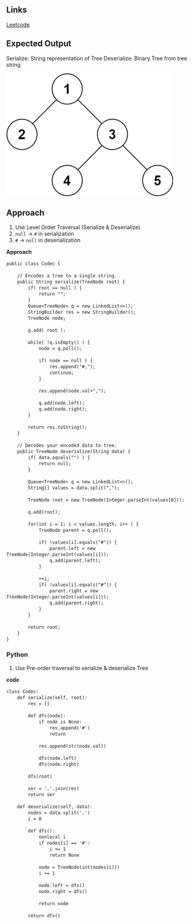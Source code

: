 ## Links
[Leetcode](https://leetcode.com/problems/serialize-and-deserialize-binary-tree/description/)

## Expected Output
Serialize: String representation of Tree
Deserialize: Binary Tree from tree string

![img](../../images/serdeser.jpg)
## Approach
1. Use Level Order Traversal (Serialize & Deserialize)
2. `null` -> `#` in serialization
3. `#` -> `null` in deserialization

**Approach**
```
public class Codec {

    // Encodes a tree to a single string.
    public String serialize(TreeNode root) {
        if( root == null ) {
            return "";
        }
        Queue<TreeNode> q = new LinkedList<>();
        StringBuilder res = new StringBuilder();
        TreeNode node;

        q.add( root );

        while( !q.isEmpty() ) {
            node = q.poll();

            if( node == null ) {
                res.append("#,");
                continue;
            }

            res.append(node.val+",");

            q.add(node.left);
            q.add(node.right);
        }

        return res.toString();
    }

    // Decodes your encoded data to tree.
    public TreeNode deserialize(String data) {
        if( data.equals("") ) {
            return null;
        }

        Queue<TreeNode> q = new LinkedList<>();
        String[] values = data.split(",");

        TreeNode root = new TreeNode(Integer.parseInt(values[0]));
        
        q.add(root);

        for(int i = 1; i < values.length; i++ ) {
            TreeNode parent = q.poll();

            if( !values[i].equals("#")) {
                parent.left = new TreeNode(Integer.parseInt(values[i]));
                q.add(parent.left);
            }

            ++i;
            if( !values[i].equals("#")) {
                parent.right = new TreeNode(Integer.parseInt(values[i]));
                q.add(parent.right);
            }
        }

        return root;
    }
}
```

### Python
1. Use Pre-order traversal to serialize & deserialize Tree

**code**
```
class Codec:
    def serialize(self, root):
        res = []

        def dfs(node):
            if node is None:
                res.append('#')
                return
            
            res.append(str(node.val))

            dfs(node.left)
            dfs(node.right)
        
        dfs(root)

        ser = ','.join(res)
        return ser

    def deserialize(self, data):
        nodes = data.split(',')
        i = 0

        def dfs():
            nonlocal i
            if nodes[i] == '#':
                i += 1
                return None

            node = TreeNode(int(nodes[i]))
            i += 1

            node.left = dfs()
            node.right = dfs()

            return node
        
        return dfs()
```